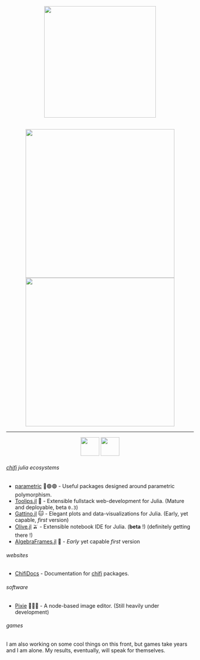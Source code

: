 <div align = "center">
 <img src="https://github.com/emmaccode/emmaccode/blob/main/emsgithub.png" width=300></img>
 </br></br>


  

<img src = "https://github.com/emmaccode/emmy-stats/blob/master/generated/overview.svg" width=400></img> <img src = "https://github.com/emmaccode/emmy-stats/blob/master/generated/languages.svg" width=400>
<hr></hr>
<a href="http://medium.com/@emmaccode"><img src="https://github.com/gauravghongde/social-icons/blob/master/SVG/Color/Medium.svg" width="50" height="50"></svg></a>
<a href="https://www.youtube.com/channel/UCruzXIngBV2dlgjX1_HZRzw"><img src="https://github.com/gauravghongde/social-icons/blob/master/SVG/Color/Youtube.svg" width="50" height="50"></svg></a>
</div>
<div align = "left">
 

 

 
###### [chifi](https://github.com/ChifiSource) julia ecosystems
- [parametric](https://github.com/ChifiSource#parametric) 🔴🟢🟣 -  Useful packages designed around parametric polymorphism.
- [Toolips.jl](https://github.com/ChifiSource#toolips) 🌷 - Extensible fullstack web-development for Julia. (Mature and deployable, beta `0.3`)
- [Gattino.jl](https://github.com/ChifiSource#gattino) 🐱 - Elegant plots and data-visualizations for Julia. (Early, yet capable, *first* version)
- [Olive.jl](https://github.com/ChifiSource#olive) 🫒 - Extensible notebook IDE for Julia. (**beta** !) (definitely getting there !)
- [AlgebraFrames.jl](https://github.com/ChifiSource#algebra-frames) 🧮 - *Early* yet capable *first* version
###### websites
- [ChifiDocs](https://chifidocs.com) - Documentation for [chifi](https://github.com/ChifiSource) packages.
###### software
- [Pixie](https://github.com/CreatorColony/Pixie) 🧚🏻‍♀️ - A node-based image editor. (Still heavily under development)
###### games
I am also working on some cool things on this front, but games take years and I am alone. My results, eventually, will speak for themselves.
